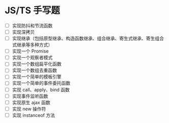 # JS/TS 手写题

-   [ ] 实现防抖和节流函数
-   [ ] 实现深拷贝
-   [ ] 实现继承（包括原型继承、构造函数继承、组合继承、寄生式继承、寄生组合式继承等多种方式）
-   [ ] 实现一个 Promise
-   [ ] 实现一个观察者模式
-   [ ] 实现一个数组扁平化函数
-   [ ] 实现一个数组去重函数
-   [ ] 实现一个简单的模板引擎
-   [ ] 实现一个简单的事件委托函数
-   [ ] 实现 call、apply、bind 函数
-   [ ] 实现事件监听函数
-   [ ] 实现原生 ajax 函数
-   [ ] 实现 new 操作符
-   [ ] 实现 instanceof 方法
